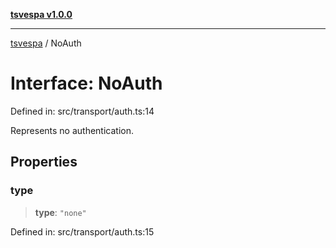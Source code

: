 [**tsvespa v1.0.0**](../README.md)

***

[tsvespa](../README.md) / NoAuth

# Interface: NoAuth

Defined in: src/transport/auth.ts:14

Represents no authentication.

## Properties

### type

> **type**: `"none"`

Defined in: src/transport/auth.ts:15
